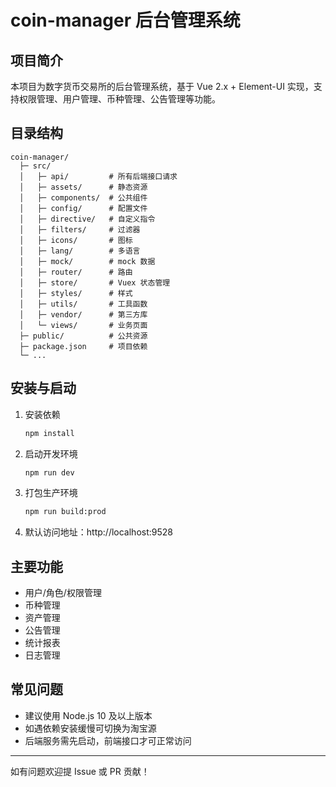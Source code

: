 # coin-manager 后台管理系统

## 项目简介
本项目为数字货币交易所的后台管理系统，基于 Vue 2.x + Element-UI 实现，支持权限管理、用户管理、币种管理、公告管理等功能。

## 目录结构
```
coin-manager/
  ├─ src/
  │   ├─ api/         # 所有后端接口请求
  │   ├─ assets/      # 静态资源
  │   ├─ components/  # 公共组件
  │   ├─ config/      # 配置文件
  │   ├─ directive/   # 自定义指令
  │   ├─ filters/     # 过滤器
  │   ├─ icons/       # 图标
  │   ├─ lang/        # 多语言
  │   ├─ mock/        # mock 数据
  │   ├─ router/      # 路由
  │   ├─ store/       # Vuex 状态管理
  │   ├─ styles/      # 样式
  │   ├─ utils/       # 工具函数
  │   ├─ vendor/      # 第三方库
  │   └─ views/       # 业务页面
  ├─ public/          # 公共资源
  ├─ package.json     # 项目依赖
  └─ ...
```

## 安装与启动
1. 安装依赖
   ```bash
   npm install
   ```
2. 启动开发环境
   ```bash
   npm run dev
   ```
3. 打包生产环境
   ```bash
   npm run build:prod
   ```
4. 默认访问地址：http://localhost:9528

## 主要功能
- 用户/角色/权限管理
- 币种管理
- 资产管理
- 公告管理
- 统计报表
- 日志管理

## 常见问题
- 建议使用 Node.js 10 及以上版本
- 如遇依赖安装缓慢可切换为淘宝源
- 后端服务需先启动，前端接口才可正常访问

---
如有问题欢迎提 Issue 或 PR 贡献！